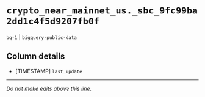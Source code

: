 # `crypto_near_mainnet_us._sbc_9fc99ba2dd1c4f5d9207fb0f`
`bq-1` | `bigquery-public-data`

## Column details
* [TIMESTAMP] `last_update`

-------------------------------------------------------------------------------
*Do not make edits above this line.*
